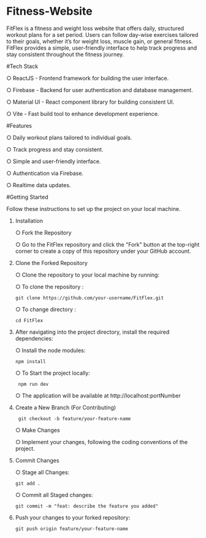 # Fitness-Website

FitFlex is a fitness and weight loss website that offers daily, structured workout plans for a set period. Users can follow day-wise exercises tailored to their goals, whether it’s for weight loss, muscle gain, or general fitness. FitFlex provides a simple, user-friendly interface to help track progress and stay consistent throughout the fitness journey.

#Tech Stack

  ○ ReactJS - Frontend framework for building the user interface.
  
  ○ Firebase - Backend for user authentication and database management.
  
  ○ Material UI - React component library for building consistent UI.
  
  ○ Vite - Fast build tool to enhance development experience.
  

#Features

  ○ Daily workout plans tailored to individual goals.
  
  ○ Track progress and stay consistent.
  
  ○ Simple and user-friendly interface.
  
  ○ Authentication via Firebase.
  
  ○ Realtime data updates.
  

#Getting Started
   
  Follow these instructions to set up the project on your local machine.


1) Installation
   
   ○ Fork the Repository
   
   ○ Go to the FitFlex repository and click the "Fork" button at the top-right corner to create a copy of this   repository    under your GitHub account.
   

2) Clone the Forked Repository
   
    ○ Clone the repository to your local machine by running:

    ○ To clone the repository :
   
       git clone https://github.com/your-username/FitFlex.git

     ○ To change directory :
   
       cd FitFlex
   
4) After navigating into the project directory, install the required dependencies:

    ○ Install the node modules:
   
       npm install
    ○ To Start the project locally:
   
        npm run dev
   
    ○ The application will be available at http://localhost:portNumber
   

6) Create a New Branch (For Contributing)
   
        git checkout -b feature/your-feature-name
   
   ○ Make Changes
   
   ○ Implement your changes, following the coding conventions of the project.
   

7) Commit Changes

    ○ Stage all Changes:
   
       git add .
    ○ Commit all Staged changes:
   
       git commit -m "feat: describe the feature you added"

9) Push your changes to your forked repository:
    
       git push origin feature/your-feature-name
